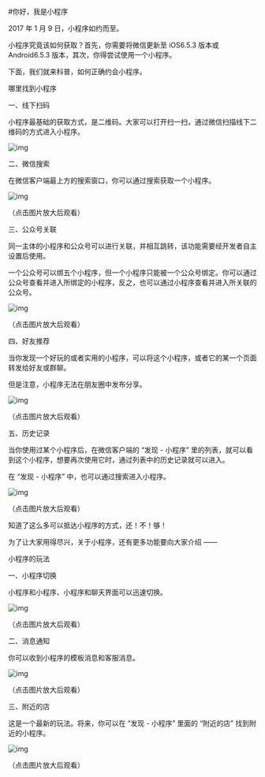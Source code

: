#你好，我是小程序

2017 年 1 月 9 日，小程序如约而至。

小程序究竟该如何获取？首先，你需要将微信更新至 iOS6.5.3 版本或 Android6.5.3 版本，其次，你得尝试使用一个小程序。

下面，我们就来科普，如何正确约会小程序。

哪里找到小程序

一、线下扫码

小程序最基础的获取方式，是二维码。大家可以打开扫一扫，通过微信扫描线下二维码的方式进入小程序。

![img](https://wx2.sinaimg.cn/large/0068zICPly1fbk2rgl4xhj30ku0fm788.jpg)

二、微信搜索

在微信客户端最上方的搜索窗口，你可以通过搜索获取一个小程序。

![img](https://wx3.sinaimg.cn/large/0068zICPly1fbk2rizo5mj30ku0dowey.jpg)

（点击图片放大后观看）

三、公众号关联

同一主体的小程序和公众号可以进行关联，并相互跳转，该功能需要经开发者自主设置后使用。

一个公众号可以绑五个小程序，但一个小程序只能被一个公众号绑定。你可以通过公众号查看并进入所绑定的小程序，反之，也可以通过小程序查看并进入所关联的公众号。

![img](https://wx3.sinaimg.cn/large/0068zICPly1fbk2rm4k2gj30ku0doq43.jpg)

（点击图片放大后观看）

四、好友推荐

当你发现一个好玩的或者实用的小程序，可以将这个小程序，或者它的某一个页面转发给好友或群聊。

但是注意，小程序无法在朋友圈中发布分享。

![img](https://wx1.sinaimg.cn/large/0068zICPly1fbk2rppdnvj30ku0dodgs.jpg)

（点击图片放大后观看）

五、历史记录

当你使用过某个小程序后，在微信客户端的 “发现 - 小程序” 里的列表，就可以看到这个小程序，想要再次使用它时，通过列表中的历史记录就可以进入。

在 “发现 - 小程序” 中，也可以通过搜索进入小程序。

![img](https://wx3.sinaimg.cn/large/0068zICPly1fbk2rt6assj30ku0dogma.jpg)

（点击图片放大后观看）

知道了这么多可以抵达小程序的方式，还！不！够！

为了让大家用得尽兴，关于小程序，还有更多功能要向大家介绍 ——

小程序的玩法

一、小程序切换

小程序和小程序、小程序和聊天界面可以迅速切换。

![img](https://wx3.sinaimg.cn/large/0068zICPly1fbk2ryop26j30ku0do74n.jpg)

（点击图片放大后观看）

二、消息通知

你可以收到小程序的模板消息和客服消息。

![img](https://wx4.sinaimg.cn/large/0068zICPly1fbk2s1zqfwj30ku0dogmg.jpg)

（点击图片放大后观看）

三、附近的店

这是一个最新的玩法。将来，你可以在 “发现 - 小程序” 里面的 “附近的店” 找到附近的小程序。

![img](https://wx3.sinaimg.cn/large/0068zICPly1fbk2s4os44j30ku0doweu.jpg)

（点击图片放大后观看）